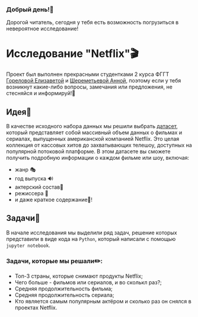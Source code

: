 ### Добрый день!🌺
Дорогой читатель, сегодня у тебя есть возможность погрузиться в невероятное исследование! 
# Исследование "Netflix"🎬
Проект был выполнен прекрасными студентками 2 курса ФГГТ [Гореловой Елизаветой](https://github.com/emgorelova) и [Шереметьевой Анной](https://github.com/anechkakrasavitsa), поэтому если у тебя возникнут какие-либо вопросы, замечания или предложения, не стесняйся и информируй!🩷
## Идея💫
В качестве исходного набора данных мы решили выбрать [датасет](https://www.kaggle.com/datasets/lovishbansal123/netflix-dataset/data), который представляет собой массивный объем данных о фильмах и сериалах, выпущенных американской компанией Netflix. Это целая коллекция от кассовых хитов до захватывающих телешоу, доступных на популярной потоковой платформе. В этом датасете вы сможете получить подробную информации о каждом фильме или шоу, включая:
- жанр 🎭
- год выпуска 🔊
- актерский состав🧙 
- режиссера 🎥 
- и даже краткое содержание🧾! 
 ## Задачи📍
В начале исследования мы выделили ряд задач, решение которых представили в виде кода на `Python`, который написали с помощью `jupyter notebook`.
### Задачи, которые мы решали✏️:
- Топ-3 страны, которые снимают продукты Netflix;
- Чего больше - фильмов или сериалов, и во сколькл раз?;
- Средняя продолжительность фильма;
- Средняя продолжительность сериала;
- Кто является самым популярным актёром и сколько раз он снялся в проектах Netflix.


<!--
**emgorelova/emgorelova** is a ✨ _special_ ✨ repository because its `README.md` (this file) appears on your GitHub profile.

Here are some ideas to get you started:

- 🔭 I’m currently working on ...
- 🌱 I’m currently learning ...
- 👯 I’m looking to collaborate on ...
- 🤔 I’m looking for help with ...
- 💬 Ask me about ...
- 📫 How to reach me: ...
- 😄 Pronouns: ...
- ⚡ Fun fact: ...
-->
